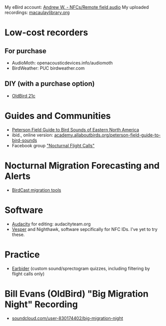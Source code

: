 My eBird account: [Andrew W. - NFCs/Remote field audio](https://ebird.org/profile/NjIxMzM1Nw/world)
My uploaded recordings: [macaulaylibrary.org](https://search.macaulaylibrary.org/catalog?userId=USER6213357)

# Low-cost recorders
## For purchase
* AudioMoth: openacousticdevices.info/audiomoth
* BirdWeather: PUC birdweather.com
## DIY (with a purchase option)
* [OldBird 21c](http://oldbird.org)

# Guides and Communities
* [Peterson Field Guide to Bird Sounds of Eastern North America](https://harpercollins.com/products/peterson-field-guide-to-bird-sounds-of-eastern-north-america-nathan-pieplow)
* ibid., online version: [academy.allaboutbirds.org/peterson-field-guide-to-bird-sounds](academy.allaboutbirds.org/peterson-field-guide-to-bird-sounds)
* Facebook group ["Nocturnal Flight Calls"](https://www.facebook.com/groups/NocturnalFlightCalls/)

# Nocturnal Migration Forecasting and Alerts
* [BirdCast migration tools](https://birdcast.info/migration-tools)

# Software
* [Audacity](https://audacityteam.org) for editing: audacityteam.org
* [Vesper](https://github.com/RichardLitt/nfc-resources) and Nighthawk, software sepcifically for NFC IDs. I've yet to try these.

# Practice
* [Earbider](https://earbirder.com) (custom sound/sprectogram quizzes, including filtering by flight calls only)

# Bill Evans (OldBird) "Big Migration Night" Recording
* [soundcloud.com/user-830174402/big-migration-night](https://soundcloud.com/user-830174402/big-migration-night)
